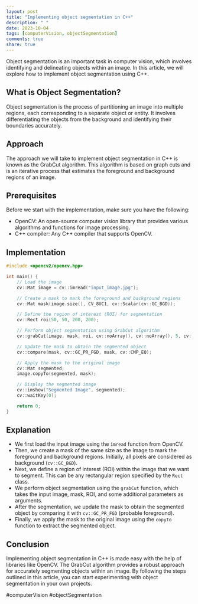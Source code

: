```yaml
---
layout: post
title: "Implementing object segmentation in C++"
description: " "
date: 2023-10-04
tags: [computerVision, objectSegmentation]
comments: true
share: true
---
```


Object segmentation is an important task in computer vision, which involves identifying and delineating objects within an image. In this article, we will explore how to implement object segmentation using C++.

## What is Object Segmentation?

Object segmentation is the process of partitioning an image into multiple regions, each corresponding to a separate object or entity. It involves differentiating the objects from the background and identifying their boundaries accurately.

## Approach

The approach we will take to implement object segmentation in C++ is known as the GrabCut algorithm. This algorithm is based on graph cuts and is an iterative process that estimates the foreground and background regions of an image.

## Prerequisites

Before we start with the implementation, make sure you have the following:

- OpenCV: An open-source computer vision library that provides various algorithms and functions for image processing.
- C++ compiler: Any C++ compiler that supports OpenCV.

## Implementation

```cpp
#include <opencv2/opencv.hpp>

int main() {
    // Load the image
    cv::Mat image = cv::imread("input_image.jpg");

    // Create a mask to mark the foreground and background regions
    cv::Mat mask(image.size(), CV_8UC1, cv::Scalar(cv::GC_BGD));

    // Define the region of interest (ROI) for segmentation
    cv::Rect roi(50, 50, 200, 200);

    // Perform object segmentation using GrabCut algorithm
    cv::grabCut(image, mask, roi, cv::noArray(), cv::noArray(), 5, cv::GC_INIT_WITH_RECT);

    // Update the mask to obtain the segmented object
    cv::compare(mask, cv::GC_PR_FGD, mask, cv::CMP_EQ);

    // Apply the mask to the original image
    cv::Mat segmented;
    image.copyTo(segmented, mask);

    // Display the segmented image
    cv::imshow("Segmented Image", segmented);
    cv::waitKey(0);

    return 0;
}
```

## Explanation

- We first load the input image using the `imread` function from OpenCV.
- Then, we create a mask of the same size as the image to mark the foreground and background regions. Initially, all pixels are considered as background (`cv::GC_BGD`).
- Next, we define a region of interest (ROI) within the image that we want to segment. This can be any rectangular region specified by the `Rect` class.
- We perform object segmentation using the `grabCut` function, which takes the input image, mask, ROI, and some additional parameters as arguments.
- After the segmentation, we update the mask to obtain the segmented object by comparing it with `cv::GC_PR_FGD` (probable foreground).
- Finally, we apply the mask to the original image using the `copyTo` function to extract the segmented object.

## Conclusion

Implementing object segmentation in C++ is made easy with the help of libraries like OpenCV. The GrabCut algorithm provides a robust approach for accurately segmenting objects within an image. By following the steps outlined in this article, you can start experimenting with object segmentation in your own projects.

#computerVision #objectSegmentation